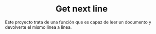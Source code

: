 <h1 align="center">Get next line</h1>
<p>Este proyecto trata de una función que es capaz de leer un documento y devolverte el mismo linea a linea.</p>
